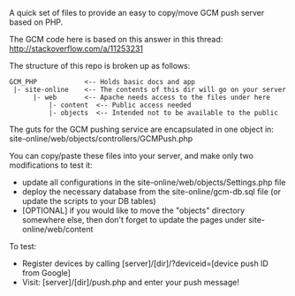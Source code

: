 A quick set of files to provide an easy to copy/move GCM push server based on PHP.

The GCM code here is based on this answer in this thread: 
http://stackoverflow.com/a/11253231

The structure of this repo is broken up as follows:

    GCM_PHP            <-- Holds basic docs and app
     |- site-online    <-- The contents of this dir will go on your server
          |- web       <-- Apache needs access to the files under here
              |- content  <-- Public access needed
              |- objects  <-- Intended not to be available to the public

The guts for the GCM pushing service are encapsulated in one object in:
site-online/web/objects/controllers/GCMPush.php

You can copy/paste these files into your server, and make only two modifications to test it:
- update all configurations in the site-online/web/objects/Settings.php file
- deploy the necessary database from the site-online/gcm-db.sql file (or update the scripts to your DB tables)
- [OPTIONAL] if you would like to move the "objects" directory somewhere else, then don't forget to update the pages under site-online/web/content

To test:
- Register devices by calling [server]/[dir]/?deviceid=[device push ID from Google]
- Visit: [server]/[dir]/push.php and enter your push message!